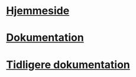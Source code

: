 # [Hjemmeside](https://d6diceroller.netlify.app)
# [Dokumentation](https://docs.google.com/document/d/1xh49_ZeMqJ5HdaS2pdZgEDNJcYr7VAWZ3IsTKBpKVuU/edit?usp=sharing)
# [Tidligere dokumentation]([https://docs.google.com/document/d/1xh49_ZeMqJ5HdaS2pdZgEDNJcYr7VAWZ3IsTKBpKVuU/edit?usp=sharing](https://docs.google.com/document/d/17hrSiJ-7O4YI1Ihusjz4H1DfBjrNMWmIJw55_7nssgY/edit?usp=sharing))
